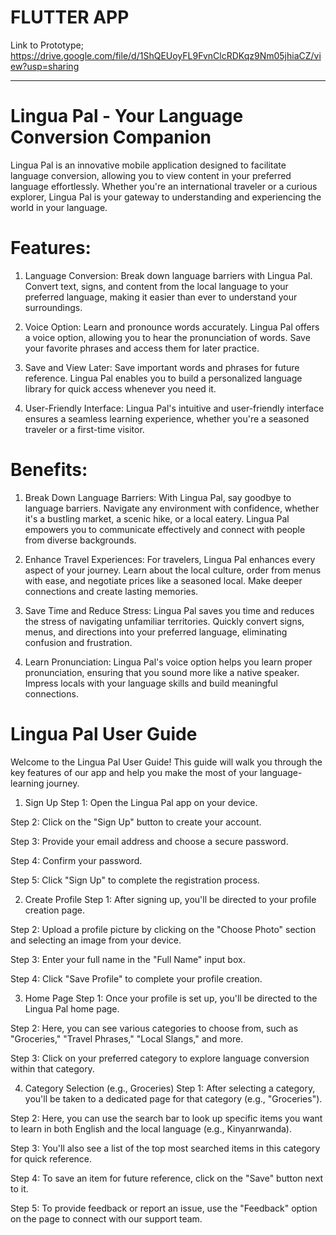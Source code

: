 # FLUTTER APP
Link to Prototype; https://drive.google.com/file/d/1ShQEUoyFL9FvnClcRDKqz9Nm05jhiaCZ/view?usp=sharing

----
# Lingua Pal - Your Language Conversion Companion
Lingua Pal is an innovative mobile application designed to facilitate language conversion, allowing you to view content in your preferred language effortlessly. Whether you're an international traveler or a curious explorer, Lingua Pal is your gateway to understanding and experiencing the world in your language.

# Features:
1. Language Conversion: Break down language barriers with Lingua Pal. Convert text, signs, and content from the local language to your preferred language, making it easier than ever to understand your surroundings.

2. Voice Option: Learn and pronounce words accurately. Lingua Pal offers a voice option, allowing you to hear the pronunciation of words. Save your favorite phrases and access them for later practice.

3. Save and View Later: Save important words and phrases for future reference. Lingua Pal enables you to build a personalized language library for quick access whenever you need it.

4. User-Friendly Interface: Lingua Pal's intuitive and user-friendly interface ensures a seamless learning experience, whether you're a seasoned traveler or a first-time visitor.

# Benefits:
1. Break Down Language Barriers: With Lingua Pal, say goodbye to language barriers. Navigate any environment with confidence, whether it's a bustling market, a scenic hike, or a local eatery. Lingua Pal empowers you to communicate effectively and connect with people from diverse backgrounds.
   
2. Enhance Travel Experiences: For travelers, Lingua Pal enhances every aspect of your journey. Learn about the local culture, order from menus with ease, and negotiate prices like a seasoned local. Make deeper connections and create lasting memories.

3. Save Time and Reduce Stress: Lingua Pal saves you time and reduces the stress of navigating unfamiliar territories. Quickly convert signs, menus, and directions into your preferred language, eliminating confusion and frustration.

4. Learn Pronunciation: Lingua Pal's voice option helps you learn proper pronunciation, ensuring that you sound more like a native speaker. Impress locals with your language skills and build meaningful connections.

# Lingua Pal User Guide
Welcome to the Lingua Pal User Guide! This guide will walk you through the key features of our app and help you make the most of your language-learning journey.

1. Sign Up
Step 1: Open the Lingua Pal app on your device.

Step 2: Click on the "Sign Up" button to create your account.

Step 3: Provide your email address and choose a secure password.

Step 4: Confirm your password.

Step 5: Click "Sign Up" to complete the registration process.

2. Create Profile
Step 1: After signing up, you'll be directed to your profile creation page.

Step 2: Upload a profile picture by clicking on the "Choose Photo" section and selecting an image from your device.

Step 3: Enter your full name in the "Full Name" input box.

Step 4: Click "Save Profile" to complete your profile creation.

3. Home Page
Step 1: Once your profile is set up, you'll be directed to the Lingua Pal home page.

Step 2: Here, you can see various categories to choose from, such as "Groceries," "Travel Phrases," "Local Slangs," and more.

Step 3: Click on your preferred category to explore language conversion within that category.

4. Category Selection (e.g., Groceries)
Step 1: After selecting a category, you'll be taken to a dedicated page for that category (e.g., "Groceries").

Step 2: Here, you can use the search bar to look up specific items you want to learn in both English and the local language (e.g., Kinyanrwanda).

Step 3: You'll also see a list of the top most searched items in this category for quick reference.

Step 4: To save an item for future reference, click on the "Save" button next to it.

Step 5: To provide feedback or report an issue, use the "Feedback" option on the page to connect with our support team.

